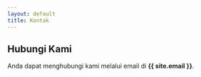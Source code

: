 ```yaml
---
layout: default
title: Kontak
---
```

## Hubungi Kami

Anda dapat menghubungi kami melalui email di **{{ site.email }}**.
